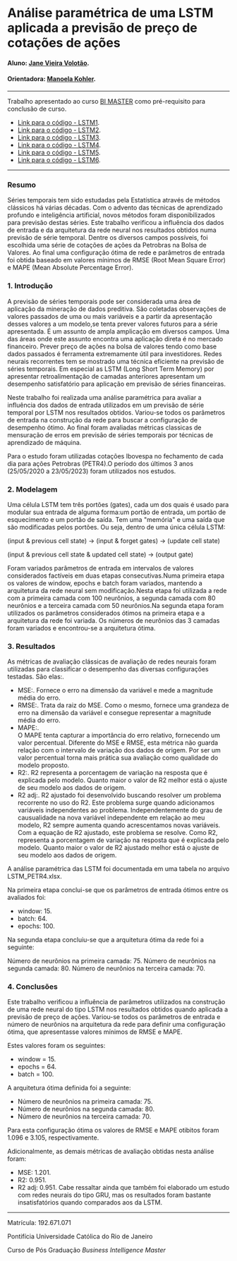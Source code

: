 # Análise paramétrica de uma LSTM aplicada a previsão de preço de cotações de ações

#### Aluno: [Jane Vieira Volotão](https://github.com/janevolotao/bimaster/).
#### Orientadora: [Manoela Kohler](https://github.com/manoelakohler).
---

Trabalho apresentado ao curso [BI MASTER](https://ica.puc-rio.ai/bi-master) como pré-requisito para conclusão de curso.

- [Link para o código - LSTM1](https://github.com/janevolotao/bimaster/LSTM1.ipynb).
- [Link para o código - LSTM2](https://github.com/janevolotao/bimaster/LSTM2.ipynb).
- [Link para o código - LSTM3](https://github.com/janevolotao/bimaster/LSTM3.ipynb). 
- [Link para o código - LSTM4](https://github.com/janevolotao/bimaster/LSTM4.ipynb). 
- [Link para o código - LSTM5](https://github.com/janevolotao/bimaster/LSTM5.ipynb). 
- [Link para o código - LSTM6](https://github.com/janevolotao/bimaster/LSTM6.ipynb).
---

### Resumo

Séries temporais tem sido estudadas pela Estatística através de métodos clássicos há várias décadas. Com o advento das técnicas de aprendizado profundo e inteligência artificial, novos métodos foram disponibilizados para previsão destas séries.
Este trabalho verificou a influência dos dados de entrada e da arquitetura da rede neural nos resultados obtidos numa previsão de série temporal. Dentre os diversos campos possíveis, foi escolhida uma série de cotações de ações da Petrobras na Bolsa de Valores.
Ao final uma configuração ótima de rede e parâmetros de entrada foi obtida baseado em valores mínimos de RMSE (Root Mean Square Error) e MAPE (Mean Absolute Percentage Error).

### 1. Introdução

A previsão de séries temporais pode ser considerada uma área de aplicação da mineração de dados preditiva. São coletadas observações de valores passados de uma ou mais variáveis e a partir da apresentação desses valores a um modelo,se tenta prever valores futuros para a série apresentada. É um assunto de ampla amplicação em diversos campos. Uma das áreas onde este assunto encontra uma aplicação direta é no mercado financeiro. Prever preço de ações na bolsa de valores tendo como base dados passados é ferramenta extremamente útil para investidores. Redes neurais recorrentes tem se mostrado uma técnica eficiente na previsão de séries temporais. 
Em especial as LSTM (Long Short Term Memory) por apresentar retroalimentação de camadas anteriores apresentam um desempenho satisfatório para aplicação em previsão de séries financeiras.

Neste trabalho foi realizada uma análise paramétrica para avaliar a influência dos dados de entrada utilizados em um previsão de série temporal por LSTM nos resultados obtidos.
Variou-se todos os parâmetros de entrada na construção da rede para buscar a configuração de desempenho ótimo. 
Ao final foram avaliadas métricas classicas de mensuração de erros em previsão de séries temporais por técnicas de aprendizado de máquina.

Para o estudo foram utilizadas cotações Ibovespa no fechamento de cada dia para ações Petrobras (PETR4).O período dos últimos 3 anos (25/05/2020 a 23/05/2023) foram utilizados nos estudos.

### 2. Modelagem

Uma célula LSTM tem três portões (gates), cada um dos quais é usado para modular sua entrada de alguma forma:um portão de entrada, um portão de esquecimento e um portão de saída. Tem uma "memória" e uma saída que são modificadas pelos portões. Ou seja, dentro de uma única célula LSTM:

(input & previous cell state) -> (input & forget gates) -> (update cell state)

(input & previous cell state & updated cell state) -> (output gate)

Foram variados parâmetros de entrada em intervalos de valores considerados factíveis em duas etapas consecutivas.Numa primeira etapa os valores de window, epochs e batch foram variados, mantendo a arquitetura da rede neural sem modificação.Nesta etapa foi utilizada a rede com a primeira camada com 100 neurônios, a segunda camada com 80 neurônios e a terceira camada com 50 neurônios.Na segunda etapa foram utilizados os parâmetros considerados ótimos na primeira etapa e a arquitetura da rede foi variada. Os números de neurônios das 3 camadas foram variados e encontrou-se a arquitetura ótima.

### 3. Resultados

As métricas de avaliação clássicas de avaliação de redes neurais foram utilizadas para classificar o desempenho das diversas configurações testadas.
São elas:.
- MSE:.
Fornece o erro na dimensão da variável e mede a magnitude média do erro.
- RMSE:.
Trata da raiz do MSE. Como o mesmo, fornece uma grandeza de erro na dimensão da variável e consegue representar a magnitude média do erro.	
- MAPE:.	
O MAPE tenta capturar a importância do erro relativo, fornecendo um valor percentual. Diferente do MSE e RMSE, esta métrica não guarda relação com o intervalo de variação dos dados de origem. Por ser um valor percentual torna mais prática sua avaliação como qualidade do modelo proposto.
- R2:.
R2 representa a porcentagem de variação na resposta que é explicada pelo modelo. Quanto maior o valor de R2 melhor está o ajuste de seu modelo aos dados de origem.	
- R2 adj:.
R2 ajustado foi desenvolvido buscando resolver um problema recorrente no uso do R2. Este problema surge quando adicionamos variáveis independentes ao problema. Independentemente do grau de causualidade na nova variável independente em relação ao meu modelo, R2 sempre aumenta quando acrescentamos novas variáveis. Com a equação de R2 ajustado, este problema se resolve. Como R2, representa a porcentagem de variação na resposta que é explicada pelo modelo. Quanto maior o valor de R2 ajustado melhor está o ajuste de seu modelo aos dados de origem.

A análise paramétrica das LSTM foi documentada em uma tabela no arquivo LSTM_PETR4.xlsx.

Na primeira etapa conclui-se que os parâmetros de entrada ótimos entre os avaliados foi:

- window: 15.
- batch: 64.
- epochs: 100.

Na segunda etapa concluiu-se que a arquitetura ótima da rede foi a seguinte:

Número de neurônios na primeira camada: 75.
Número de neurônios na segunda camada: 80.
Número de neurônios na terceira camada: 70.

### 4. Conclusões

Este trabalho verificou a influência de parâmetros utilizados na construção de uma rede neural do tipo LSTM nos resultados obtidos quando aplicada a previsão de preço de ações.
Variou-se todos os parâmetros de entrada e número de neurônios na arquitetura da rede para definir uma configuração ótima, que apresentasse valores mínimos de RMSE e MAPE.

Estes valores foram os seguintes:
- window = 15.
- epochs = 64.
- batch = 100.
  
A arquitetura ótima definida foi a seguinte:

- Número de neurônios na primeira camada: 75.
- Número de neurônios na segunda camada: 80.
- Número de neurônios na terceira camada: 70.
  
Para esta configuração ótima os valores de RMSE e MAPE otibitos foram 1.096 e 3.105, respectivamente. 

Adicionalmente, as demais métricas de avaliação obtidas nesta análise foram:
- MSE: 1.201.
- R2: 0.951.
- R2 adj: 0.951.
Cabe ressaltar ainda que também foi elaborado um estudo com redes neurais do tipo GRU, mas os resultados foram bastante insatisfatórios quando comparados aos da LSTM.

---

Matrícula: 192.671.071

Pontifícia Universidade Católica do Rio de Janeiro

Curso de Pós Graduação *Business Intelligence Master*
